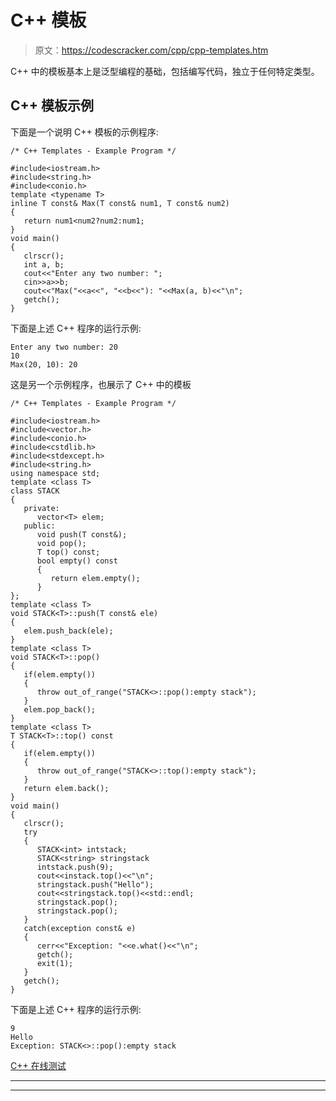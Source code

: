 # C++ 模板

> 原文：<https://codescracker.com/cpp/cpp-templates.htm>

C++ 中的模板基本上是泛型编程的基础，包括编写代码，独立于任何特定类型。

## C++ 模板示例

下面是一个说明 C++ 模板的示例程序:

```
/* C++ Templates - Example Program */

#include<iostream.h>
#include<string.h>
#include<conio.h>
template <typename T>
inline T const& Max(T const& num1, T const& num2)
{
   return num1<num2?num2:num1;
}
void main()
{
   clrscr();
   int a, b;
   cout<<"Enter any two number: ";
   cin>>a>>b;
   cout<<"Max("<<a<<", "<<b<<"): "<<Max(a, b)<<"\n";
   getch();
}
```

下面是上述 C++ 程序的运行示例:

```
Enter any two number: 20
10
Max(20, 10): 20
```

这是另一个示例程序，也展示了 C++ 中的模板

```
/* C++ Templates - Example Program */

#include<iostream.h>
#include<vector.h>
#include<conio.h>
#include<cstdlib.h>
#include<stdexcept.h>
#include<string.h>
using namespace std;
template <class T>
class STACK
{
   private:
      vector<T> elem;
   public:
      void push(T const&);
      void pop();
      T top() const;
      bool empty() const
      {
         return elem.empty();
      }
};
template <class T>
void STACK<T>::push(T const& ele)
{
   elem.push_back(ele);
}
template <class T>
void STACK<T>::pop()
{
   if(elem.empty())
   {
      throw out_of_range("STACK<>::pop():empty stack");
   }
   elem.pop_back();
}
template <class T>
T STACK<T>::top() const
{
   if(elem.empty())
   {
      throw out_of_range("STACK<>::top():empty stack");
   }
   return elem.back();
}
void main()
{
   clrscr();
   try
   {
      STACK<int> intstack;
      STACK<string> stringstack
      intstack.push(9);
      cout<<instack.top()<<"\n";
      stringstack.push("Hello");
      cout<<stringstack.top()<<std::endl;
      stringstack.pop();
      stringstack.pop();
   }
   catch(exception const& e)
   {
      cerr<<"Exception: "<<e.what()<<"\n";
      getch();
      exit(1);
   }
   getch();
}
```

下面是上述 C++ 程序的运行示例:

```
9
Hello
Exception: STACK<>::pop():empty stack
```

[C++ 在线测试](/exam/showtest.php?subid=3)

* * *

* * *